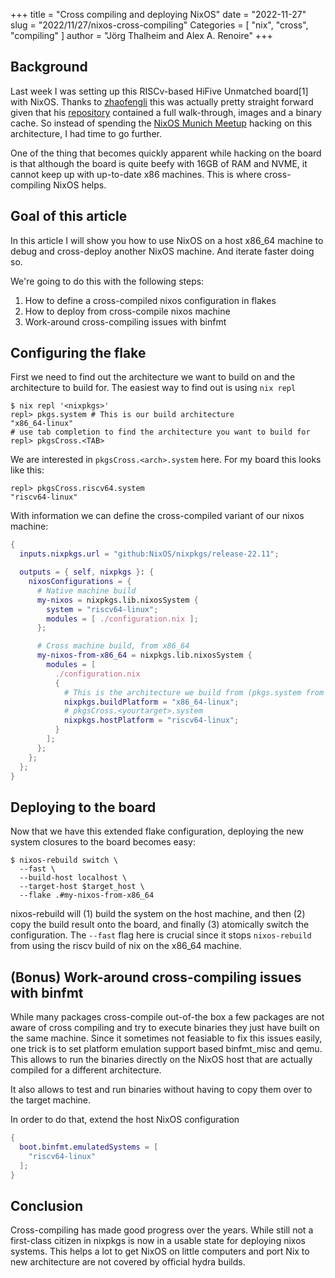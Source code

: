 +++
title = "Cross compiling and deploying NixOS"
date = "2022-11-27"
slug = "2022/11/27/nixos-cross-compiling"
Categories = [ "nix", "cross", "compiling" ]
author = "Jörg Thalheim and Alex A. Renoire"
+++

## Background

Last week I was setting up this RISCv-based HiFive Unmatched board[1] with
NixOS. Thanks to [zhaofengli](https://github.com/zhaofengli) this was actually
pretty straight forward given that his
[repository](https://github.com/zhaofengli/nixos-riscv64) contained a full
walk-through, images and a binary cache. So instead of spending the
[NixOS Munich Meetup](https://www.meetup.com/Munich-NixOS-Meetup/) hacking on
this architecture, I had time to go further.

One of the thing that becomes quickly apparent while hacking on the board is
that although the board is quite beefy with 16GB of RAM and NVME, it cannot keep
up with up-to-date x86 machines. This is where cross-compiling NixOS helps.

## Goal of this article

In this article I will show you how to use NixOS on a host x86_64 machine to
debug and cross-deploy another NixOS machine. And iterate faster doing so.

We're going to do this with the following steps:

1. How to define a cross-compiled nixos configuration in flakes
2. How to deploy from cross-compile nixos machine
3. Work-around cross-compiling issues with binfmt

## Configuring the flake

First we need to find out the architecture we want to build on and the
architecture to build for. The easiest way to find out is using `nix repl`

```console
$ nix repl '<nixpkgs>'
repl> pkgs.system # This is our build architecture
"x86_64-linux"
# use tab completion to find the architecture you want to build for
repl> pkgsCross.<TAB>
```

We are interested in `pkgsCross.<arch>.system` here. For my board this looks
like this:

```console
repl> pkgsCross.riscv64.system
"riscv64-linux"
```

With information we can define the cross-compiled variant of our nixos machine:

```nix
{
  inputs.nixpkgs.url = "github:NixOS/nixpkgs/release-22.11";

  outputs = { self, nixpkgs }: {
    nixosConfigurations = {
      # Native machine build
      my-nixos = nixpkgs.lib.nixosSystem {
        system = "riscv64-linux";
        modules = [ ./configuration.nix ];
      };

      # Cross machine build, from x86_64
      my-nixos-from-x86_64 = nixpkgs.lib.nixosSystem {
        modules = [
          ./configuration.nix
          {
            # This is the architecture we build from (pkgs.system from above)
            nixpkgs.buildPlatform = "x86_64-linux";
            # pkgsCross.<yourtarget>.system
            nixpkgs.hostPlatform = "riscv64-linux";
          }
        ];
      };
    };
  };
}
```

## Deploying to the board

Now that we have this extended flake configuration, deploying the new system
closures to the board becomes easy:

```console
$ nixos-rebuild switch \
  --fast \
  --build-host localhost \
  --target-host $target_host \
  --flake .#my-nixos-from-x86_64
```

nixos-rebuild will (1) build the system on the host machine, and then (2) copy
the build result onto the board, and finally (3) atomically switch the
configuration. The `--fast` flag here is crucial since it stops `nixos-rebuild`
from using the riscv build of nix on the x86_64 machine.

## (Bonus) Work-around cross-compiling issues with binfmt

While many packages cross-compile out-of-the box a few packages are not aware of
cross compiling and try to execute binaries they just have built on the same
machine. Since it sometimes not feasiable to fix this issues easily, one trick
is to set platform emulation support based binfmt_misc and qemu. This allows to
run the binaries directly on the NixOS host that are actually compiled for a
different architecture.

It also allows to test and run binaries without having to copy them over to the
target machine.

In order to do that, extend the host NixOS configuration

```nix
{
  boot.binfmt.emulatedSystems = [
    "riscv64-linux"
  ];
}
```

## Conclusion

Cross-compiling has made good progress over the years. While still not a
first-class citizen in nixpkgs is now in a usable state for deploying nixos
systems. This helps a lot to get NixOS on little computers and port Nix to new
architecture are not covered by official hydra builds.
